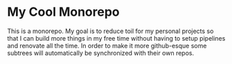 # My Cool Monorepo

This is a monorepo. My goal is to reduce toil for my personal projects so that I can build more things in my free time without having to setup pipelines and renovate all the time. In order to make it more github-esque some subtrees will automatically be synchronized with their own repos.